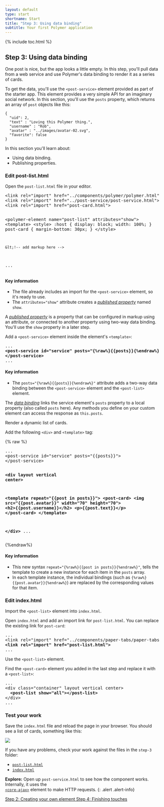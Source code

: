 ```yaml
---
layout: default
type: start
shortname: Start
title: "Step 3: Using data binding"
subtitle: Your first Polymer application
---
```


<link rel="import" href="/elements/side-by-side.html">

<link rel="stylesheet" href="tutorial.css">


{% include toc.html %}


## Step 3: Using data binding

One post is nice, but the app looks a little empty. In this step, you'll pull data from a web service and use Polymer's data binding to render it as a series of cards.

To get the data, you'll use the `<post-service>` element provided as part of the starter app. This element provides a very simple API for an imaginary social network. In this section, you'll use the `posts` property, which returns an array of `post` objects like this:

    {
      "uid": 2,
      "text" : "Loving this Polymer thing.",
      "username" : "Rob",
      "avatar" : "../images/avatar-02.svg",
      "favorite": false
    }

In this section you'll learn about:

-   Using data binding.
-   Publishing properties.

### Edit post-list.html

Open the `post-list.html` file in your editor.

<side-by-side>
<pre>
&lt;link rel="import" href="../components/polymer/polymer.html">
&lt;link rel="import" href="../post-service/post-service.html">
&lt;link rel="import" href="post-card.html">

&lt;polymer-element name="post-list" attributes="show">
  &lt;template>
    &lt;style>
    :host {
      display: block;
      width: 100%;
    }
    post-card {
      margin-bottom: 30px;
    }
    &lt;/style>

    &lt;!-- add markup here -->
...
</pre>
  <aside>
    <h4>Key information</h4>
    <ul>
      <li>The file already includes an import for the <code>&lt;post-service&gt;</code>
      element, so it's ready to use.</li>
      <li>The <code>attributes="show"</code> attribute creates a
      <a href="/docs/polymer/polymer.html#published-properties">
      <em>published property</em></a> named <code>show</code>.
      </li>
    </ul>
  </aside>
</side-by-side>


A <a href="/docs/polymer/polymer.html#published-properties">
<em>published property</em></a> is a property that can be configured in markup using an attribute,
or connected to another property using two-way data binding. You'll use the `show` property
in a later step.

<div class="divider" layout horizontal center center-justified>
  <core-icon icon="polymer"></core-icon>
</div>

Add a `<post-service>` element inside the element's `<template>`:

<side-by-side>
<pre>
...
<strong class="highlight nocode">&lt;post-service id="service" posts="{%raw%}{{posts}}{%endraw%}">
&lt;/post-service></strong>
...
</pre>
  <aside>
  <h4>Key information</h4>
    <ul>
      <li>
        The <code>posts="{%raw%}{{posts}}{%endraw%}"</code> attribute adds a two-way data binding between
        the <code>&lt;post-service&gt;</code> element and the <code>&lt;post-list&gt;</code> element.
      </li>
    </ul>
  </aside>
</side-by-side>

The [_data binding_](/docs/polymer/databinding.html) links the service element's `posts` property to a local property (also called
`posts` here). Any methods you define on your custom element can access the response as `this.posts`.

<div class="divider" layout horizontal center center-justified>
  <core-icon icon="polymer"></core-icon>
</div>

Render a dynamic list of cards.

Add the following `<div>` and `<template>` tag:

<side-by-side>
{% raw %}
<pre>
...
&lt;post-service id="service" posts="{{posts}}">
&lt;/post-service>

<strong class="highlight nocode">&lt;div layout vertical center>

  &lt;template repeat="{{post in posts}}">
    &lt;post-card>
      &lt;img src="{{post.avatar}}" width="70" height="70">
      &lt;h2>{{post.username}}&lt;/h2>
      &lt;p>{{post.text}}&lt;/p>
    &lt;/post-card>
  &lt;/template>

&lt;/div></strong>
...
</pre>
{%endraw%}
<aside>
 <h4>Key information</h4>

 <ul>
   <li>This new syntax <code>repeat="{%raw%}{{post in posts}}{%endraw%}"</code>, tells the template to
   create a new instance for each item in the <code>posts</code> array.</li>
   <li>In each template instance, the individual bindings (such as
   <code>{%raw%}{{post.avatar}}{%endraw%}</code>) are replaced by the corresponding values for that
   item.</li>
 </ul>
</aside>
</side-by-side>


### Edit index.html

Import the `<post-list>` element into `index.html`.

Open `index.html` and add an import link for `post-list.html`. You can
replace the existing link for `post-card`:

<pre>
...
&lt;link rel="import" href="../components/paper-tabs/paper-tabs.html">
<strong class="highlight nocode">&lt;link rel="import" href="post-list.html"></strong>
...
</pre>

<div class="divider" layout horizontal center center-justified>
  <core-icon icon="polymer"></core-icon>
</div>

Use the `<post-list>` element.

Find the `<post-card>` element you added in the last step and replace it
with a `<post-list>`:

<pre>
...
&lt;div class="container" layout vertical center&gt;
  <strong class="highlight nocode">&lt;post-list show="all"&gt;&lt;/post-list&gt;</strong>
&lt;/div>
...
</pre>

### Test your work

Save the `index.html` file and reload the page in your browser. You should see a list of cards,
something like this:

<div layout vertical center>
  <img class="sample" src="/images/tutorial/step-3.png">
</div>

If you have any problems, check your work against the files in the `step-3` folder:

-   [`post-list.html`](https://github.com/Polymer/polymer-tutorial/blob/master/step-3/post-list.html)
-   [`index.html`](https://github.com/Polymer/polymer-tutorial/blob/master/step-3/index.html)

**Explore:** Open up `post-service.html` to see how the component works. Internally, it uses the <code>
<a href="/docs/elements/core-ajax.html">&lt;core-ajax&gt;</a></code> element to make HTTP requests.
{: .alert .alert-info}

<div layout horizontal justified class="stepnav">
<a href="/docs/start/tutorial/step-2.html">
  <paper-button><core-icon icon="arrow-back"></core-icon>Step 2: Creating your own element</paper-button>
</a>
<a href="/docs/start/tutorial/step-4.html">
  <paper-button raises><core-icon icon="arrow-forward"></core-icon>Step 4: Finishing touches</paper-button>
</a>
</div>
